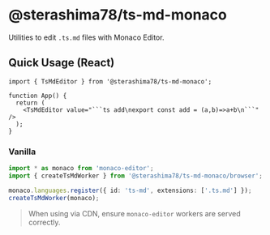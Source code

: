 # @sterashima78/ts-md-monaco

Utilities to edit `.ts.md` files with Monaco Editor.

## Quick Usage (React)

```tsx
import { TsMdEditor } from '@sterashima78/ts-md-monaco';

function App() {
  return (
    <TsMdEditor value="```ts add\nexport const add = (a,b)=>a+b\n```" />
  );
}
```

### Vanilla

```ts
import * as monaco from 'monaco-editor';
import { createTsMdWorker } from '@sterashima78/ts-md-monaco/browser';

monaco.languages.register({ id: 'ts-md', extensions: ['.ts.md'] });
createTsMdWorker(monaco);
```

> When using via CDN, ensure `monaco-editor` workers are served correctly.
